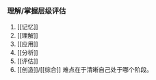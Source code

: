 ### 理解/掌握层级评估
1. [[记忆]] 
2. [[理解]] 
3. [[应用]] 
4. [[分析]] 
5. [[评估]] 
6. [[创造]]/[[综合]] 
难点在于清晰自己处于哪个阶段。